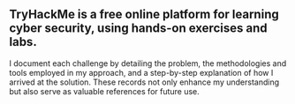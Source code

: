 ## TryHackMe is a free online platform for learning cyber security, using hands-on exercises and labs.
I document each challenge by detailing the problem, the methodologies and tools employed in my approach, and a step-by-step explanation of how I arrived at the solution. These records not only enhance my understanding but also serve as valuable references for future use.
